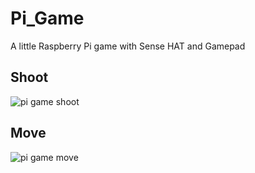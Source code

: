 # Pi_Game
A little Raspberry Pi game with Sense HAT and Gamepad

## Shoot
![pi game shoot](https://renmuell.github.io/assets/img/pi_game_shoot_min.gif)

## Move
![pi game move](https://renmuell.github.io/assets/img/pi_game_move_min.gif)
